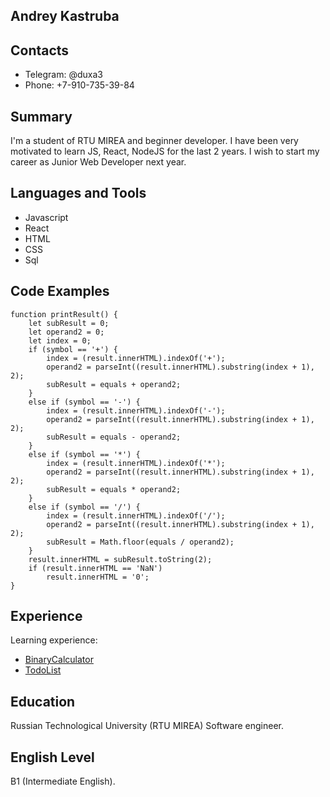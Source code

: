 ## Andrey Kastruba
## Contacts
* Telegram: @duxa3
* Phone: +7-910-735-39-84

## Summary
I'm a student of RTU MIREA and beginner developer. I have been very motivated to learn JS, React, NodeJS for the last 2 years. I wish to start my career as Junior Web Developer next year.

## Languages and Tools
* Javascript
* React
* HTML
* CSS
* Sql

## Code Examples
```
function printResult() {
    let subResult = 0;
    let operand2 = 0;
    let index = 0;
    if (symbol == '+') {
        index = (result.innerHTML).indexOf('+');
        operand2 = parseInt((result.innerHTML).substring(index + 1), 2);
        subResult = equals + operand2;
    }
    else if (symbol == '-') {
        index = (result.innerHTML).indexOf('-');
        operand2 = parseInt((result.innerHTML).substring(index + 1), 2);
        subResult = equals - operand2;
    }
    else if (symbol == '*') {
        index = (result.innerHTML).indexOf('*');
        operand2 = parseInt((result.innerHTML).substring(index + 1), 2);
        subResult = equals * operand2;
    }
    else if (symbol == '/') {
        index = (result.innerHTML).indexOf('/');
        operand2 = parseInt((result.innerHTML).substring(index + 1), 2);
        subResult = Math.floor(equals / operand2);
    }
    result.innerHTML = subResult.toString(2);
    if (result.innerHTML == 'NaN')
        result.innerHTML = '0'; 
}
```
## Experience
Learning experience:
* [BinaryCalculator](https://github.com/duxa2089/TodoList)
* [TodoList](https://github.com/duxa2089/BinaryCalculator)

## Education
Russian Technological University (RTU MIREA) Software engineer.
## English Level
B1 (Intermediate English).
